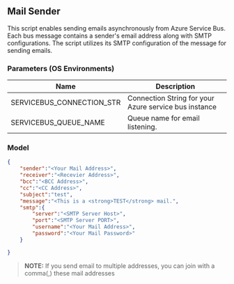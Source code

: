 ## Mail Sender

This script enables sending emails asynchronously from Azure Service Bus. Each bus message contains a sender's email address along with SMTP configurations. The script utilizes its SMTP configuration of the message for sending emails.

### Parameters (OS Environments)
|Name| Description|
|-- |-- |
|SERVICEBUS_CONNECTION_STR| Connection String for your Azure service bus instance |
|SERVICEBUS_QUEUE_NAME| Queue name for email listening. |


### Model
```json
{
    "sender":"<Your Mail Address>",
    "receiver":"<Recevier Address>",
    "bcc":"<BCC Address>",
    "cc":"<CC Address>",
    "subject":"test",
    "message":"<This is a <strong>TEST</strong> mail.",
    "smtp":{
        "server":"<SMTP Server Host>",
        "port":"<SMTP Server PORT>",
        "username":"<Your Mail Address>",
        "password":"<Your Mail Password>"
    }

}
```

> **NOTE:** If you send email to multiple addresses, you can join with a comma(,) these mail addresses
